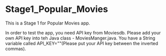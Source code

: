 # Stage1_Popular_Movies
This is a Stage 1 for Popular Movies app.

In order to test the app, you need API key from Moviesdb. Please add your own API key into teh Java class - MoviesManger.java.
You have a String variable called API_KEY=""(Please put your API key between the inverted commas).
